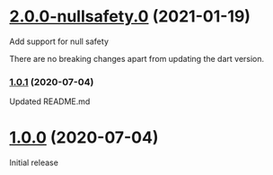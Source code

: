 # [2.0.0-nullsafety.0](https://github.com/kada-development/week_of_year/tree/v2.0.0-nullsafety.0) (2021-01-19)

Add support for null safety

There are no breaking changes apart from updating the dart version.

### [1.0.1](https://github.com/kada-development/week_of_year/tree/v1.0.1) (2020-07-04)

Updated README.md

# [1.0.0](https://github.com/kada-development/week_of_year/tree/v1.0.0) (2020-07-04)

Initial release
